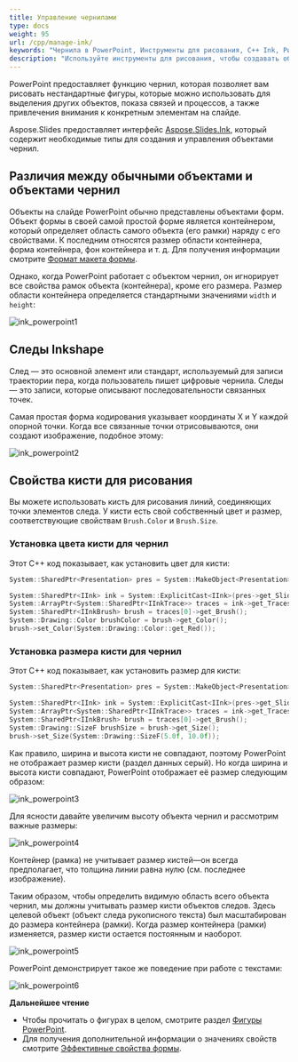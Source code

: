 ```yaml
---  
title: Управление чернилами  
type: docs  
weight: 95  
url: /cpp/manage-ink/  
keywords: "Чернила в PowerPoint, Инструменты для рисования, C++ Ink, Рисовать в PowerPoint, Презентация PowerPoint, C++, CPP, Aspose.Slides для C++"  
description: "Используйте инструменты для рисования, чтобы создавать объекты в PowerPoint C++"  
---  
```


PowerPoint предоставляет функцию чернил, которая позволяет вам рисовать нестандартные фигуры, которые можно использовать для выделения других объектов, показа связей и процессов, а также привлечения внимания к конкретным элементам на слайде.  

Aspose.Slides предоставляет интерфейс [Aspose.Slides.Ink](https://reference.aspose.com/slides/cpp/aspose.slides.ink/), который содержит необходимые типы для создания и управления объектами чернил.  

## **Различия между обычными объектами и объектами чернил**  

Объекты на слайде PowerPoint обычно представлены объектами форм. Объект формы в своей самой простой форме является контейнером, который определяет область самого объекта (его рамки) наряду с его свойствами. К последним относятся размер области контейнера, форма контейнера, фон контейнера и т. д. Для получения информации смотрите [Формат макета формы](https://docs.aspose.com/slides/cpp/shape-manipulations/#access-layout-formats-for-shape).  

Однако, когда PowerPoint работает с объектом чернил, он игнорирует все свойства рамок объекта (контейнера), кроме его размера. Размер области контейнера определяется стандартными значениями `width` и `height`:  

![ink_powerpoint1](ink_powerpoint1.png)  

## **Следы Inkshape**  

След — это основной элемент или стандарт, используемый для записи траектории пера, когда пользователь пишет цифровые чернила. Следы — это записи, которые описывают последовательности связанных точек.  

Самая простая форма кодирования указывает координаты X и Y каждой опорной точки. Когда все связанные точки отрисовываются, они создают изображение, подобное этому:  

![ink_powerpoint2](ink_powerpoint2.png)  

## Свойства кисти для рисования  

Вы можете использовать кисть для рисования линий, соединяющих точки элементов следа. У кисти есть свой собственный цвет и размер, соответствующие свойствам `Brush.Color` и `Brush.Size`.  

### **Установка цвета кисти для чернил**  

Этот C++ код показывает, как установить цвет для кисти:  

```c++  
System::SharedPtr<Presentation> pres = System::MakeObject<Presentation>(u"pres.pptx");  

System::SharedPtr<IInk> ink = System::ExplicitCast<IInk>(pres->get_Slide(0)->get_Shape(0));  
System::ArrayPtr<System::SharedPtr<IInkTrace>> traces = ink->get_Traces();  
System::SharedPtr<IInkBrush> brush = traces[0]->get_Brush();  
System::Drawing::Color brushColor = brush->get_Color();  
brush->set_Color(System::Drawing::Color::get_Red());  
```  

### **Установка размера кисти для чернил**  

Этот C++ код показывает, как установить размер для кисти:  

```c++  
System::SharedPtr<Presentation> pres = System::MakeObject<Presentation>(u"pres.pptx");  

System::SharedPtr<IInk> ink = System::ExplicitCast<IInk>(pres->get_Slide(0)->get_Shape(0));  
System::ArrayPtr<System::SharedPtr<IInkTrace>> traces = ink->get_Traces();  
System::SharedPtr<IInkBrush> brush = traces[0]->get_Brush();  
System::Drawing::SizeF brushSize = brush->get_Size();  
brush->set_Size(System::Drawing::SizeF(5.0f, 10.0f));  
```  

Как правило, ширина и высота кисти не совпадают, поэтому PowerPoint не отображает размер кисти (раздел данных серый). Но когда ширина и высота кисти совпадают, PowerPoint отображает её размер следующим образом:  

![ink_powerpoint3](ink_powerpoint3.png)  

Для ясности давайте увеличим высоту объекта чернил и рассмотрим важные размеры:  

![ink_powerpoint4](ink_powerpoint4.png)  

Контейнер (рамка) не учитывает размер кистей—он всегда предполагает, что толщина линии равна нулю (см. последнее изображение).  

Таким образом, чтобы определить видимую область всего объекта чернил, мы должны учитывать размер кисти объектов следов. Здесь целевой объект (объект следа рукописного текста) был масштабирован до размера контейнера (рамки). Когда размер контейнера (рамки) изменяется, размер кисти остается постоянным и наоборот.  

![ink_powerpoint5](ink_powerpoint5.png)  

PowerPoint демонстрирует такое же поведение при работе с текстами:  

![ink_powerpoint6](ink_powerpoint6.png)  

**Дальнейшее чтение**  

* Чтобы прочитать о фигурах в целом, смотрите раздел [Фигуры PowerPoint](https://docs.aspose.com/slides/cpp/powerpoint-shapes/).  
* Для получения дополнительной информации о значениях свойств смотрите [Эффективные свойства формы](https://docs.aspose.com/slides/cpp/shape-effective-properties/#get-effective-font-height-value).  